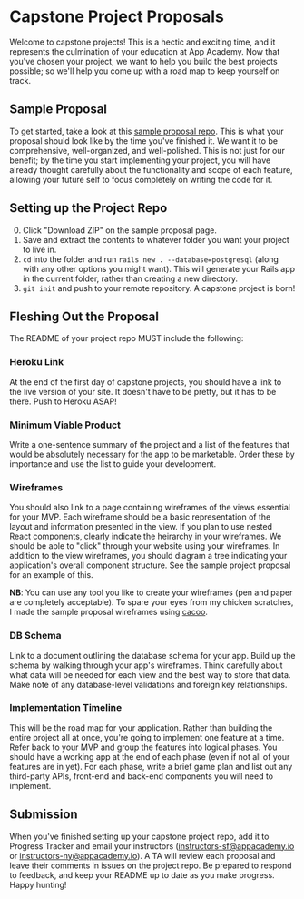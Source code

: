 # Capstone Project Proposals

Welcome to capstone projects! This is a hectic and exciting time, and it represents
the culmination of your education at App Academy. Now that you've chosen your
project, we want to help you build the best projects possible; so we'll help you
come up with a road map to keep yourself on track.

## Sample Proposal

To get started, take a look at this [sample proposal repo][sample-proposal].
This is what your proposal should look like by the time you've finished it.
We want it to be comprehensive, well-organized, and well-polished. This is not
just for our benefit; by the time you start implementing your project, you will
have already thought carefully about the functionality and scope of each
feature, allowing your future self to focus completely on writing the code for
it.

[sample-proposal]: https://github.com/appacademy/sample-project-proposal

## Setting up the Project Repo
0. Click "Download ZIP" on the sample proposal page.
0. Save and extract the contents to whatever folder you want your project to
   live in.
0. `cd` into the folder and run `rails new . --database=postgresql`
   (along with any other options you might want). This will generate your Rails
   app in the current folder, rather than creating a new directory.
0. `git init` and push to your remote repository. A capstone project is born!

## Fleshing Out the Proposal

The README of your project repo MUST include the following:

### Heroku Link

At the end of the first day of capstone projects, you should have a link to the
live version of your site. It doesn't have to be pretty, but it has to be
there. Push to Heroku ASAP!

### Minimum Viable Product

Write a one-sentence summary of the project and a list of the features that
would be absolutely necessary for the app to be marketable. Order these by
importance and use the list to guide your development.

### Wireframes

You should also link to a page containing wireframes of the views essential for
your MVP. Each wireframe should be a basic representation of the layout and
information presented in the view. If you plan to use nested React components,
clearly indicate the heirarchy in your wireframes. We should be able to "click"
through your website using your wireframes. In addition to the view wireframes,
you should diagram a tree indicating your application's overall component structure.
See the sample project proposal for an example of this. 

**NB**: You can use any tool you like to create your wireframes (pen and paper
are completely acceptable). To spare your eyes from my chicken scratches, I made
the sample proposal wireframes using [cacoo][cacoo].

[cacoo]: https://cacoo.com/

### DB Schema

Link to a document outlining the database schema for your app. Build up the
schema by walking through your app's wireframes. Think carefully about what data
will be needed for each view and the best way to store that data. Make note
of any database-level validations and foreign key relationships.

### Implementation Timeline

This will be the road map for your application. Rather than building the
entire project all at once, you're going to implement one feature at a time.
Refer back to your MVP and group the features into logical phases. You
should have a working app at the end of each phase (even if not all of your
features are in yet). For each phase, write a brief game plan and list out any
third-party APIs, front-end and back-end components you will need to implement.

## Submission

When you've finished setting up your capstone project repo, add it to Progress
Tracker and email your instructors (instructors-sf@appacademy.io or
instructors-ny@appacademy.io).  A TA will review each proposal and leave
their comments in issues on the project repo. Be prepared to respond to
feedback, and keep your README up to date as you make progress. Happy hunting!
